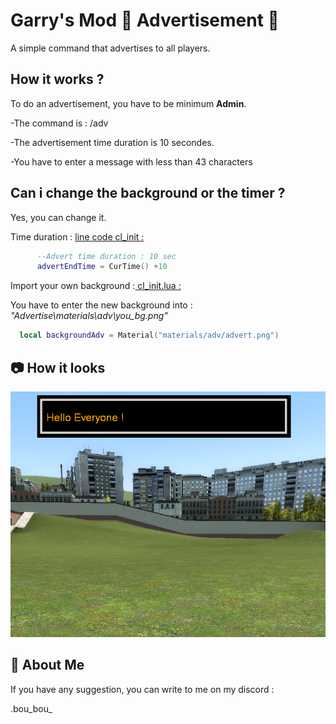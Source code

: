 
# Garry's Mod 📢 Advertisement 📢

A simple command that advertises to all players.

## How it works ? 

To do an advertisement, you have to be minimum __Admin__.

-The command is : /adv <message>

-The advertisement time duration is 10 secondes. 

-You have to enter a message with less than 43 characters

## Can i change the background or the timer ?

Yes, you can change it.

Time duration : <u>line code cl_init :</u>

```Lua
      --Advert time duration : 10 sec
      advertEndTime = CurTime() +10
```


Import your own background :<u> cl_init.lua :</u>

You have to enter the new background into : _"Advertise\materials\adv\you_bg.png"_
```Lua
  local backgroundAdv = Material("materials/adv/advert.png") 
```

## 📷 How it looks 

![App Screenshot](picture/pic.png)



## 🚀 About Me

If you have any suggestion, you can write to me on my discord : 

.bou_bou_
